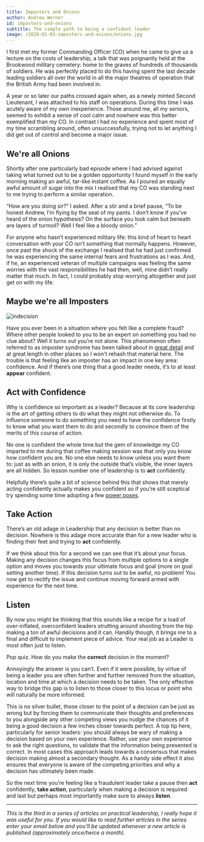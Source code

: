 ```yaml
---
title: Imposters and Onions
author: Andrew Werner
id: imposters-and-onions
subtitle: The simple path to being a confident leader
image: /2020-01-03-imposters-and-onions/onions.jpg
---
```


I first met my former Commanding Officer (CO) when he came to give us a lecture
on the costs of leadership, a talk that was poignantly held at the Brookwood
military cemetery: home to the graves of hundreds of thousands of soldiers. He
was perfectly placed to do this having spent the last decade leading soldiers
all over the world in all the major theatres of operation that the British Army
had been involved in.

A year or so later our paths crossed again when, as a newly minted Second
Lieutenant, I was attached to his staff on operations. During this time I was
acutely aware of my own inexperience. Those around me, all my seniors, seemed to
exhibit a sense of cool calm and nowhere was this better exemplified than my CO.
In contrast I had no experience and spent most of my time scrambling around,
often unsuccessfully, trying not to let anything I did get out of control and
become a major issue.

## We're all Onions

Shortly after one particularly bad episode where I had advised against taking
what turned out to be a golden opportunity I found myself in the early morning
making an awful, tar-like instant coffee. As I poured an equally awful amount of
sugar into the mix I realised that my CO was standing next to me trying to
perform a similar operation.

“How are you doing sir?” I asked. After a stir and a brief pause, “To be honest
Andrew, I’m flying by the seat of my pants. I don’t know if you’ve heard of the
onion hypothesis? On the surface you look calm but beneath are layers of
turmoil? Well I feel like a bloody onion.”

For anyone who hasn’t experienced military life: this kind of heart to heart
conversation with your CO isn’t something that normally happens. However, once
past the shock of the exchange I realised that he had just confirmed he was
experiencing the same internal fears and frustrations as I was. And, if he, an
experienced veteran of multiple campaigns was feeling the same worries with the
vast responsibilities he had then, well, mine didn’t really matter that much.
In fact, I could probably stop worrying altogether and just get on with my life.

## Maybe we're all Imposters

![indecision](/posts/indecision.jpg)

Have you ever been in a situation where you felt like a complete fraud? Where
other people looked to you to be an expert on something you had no clue about?
Well it turns out you’re not alone. This phenomenon often referred to as
imposter syndrome has been talked about in [great detail](https://hbr.org/2008/05/overcoming-imposter-syndrome)
and at great length in other places so I won't rehash that material here. The
trouble is that feeling like an imposter has an impact in one key area:
confidence. And if there’s one thing that a good leader needs, it’s to at least
**appear** confident.

## Act with Confidence

Why is confidence so important as a leader? Because at its core leadership is
the art of getting others to do what they might not otherwise do. To influence
someone to do something you need to have the confidence firstly to know what you
want them to do and secondly to convince them of the merits of this course of
action.

No one is confident the whole time but the gem of knowledge my CO imparted to me
during that coffee making session was that only you know how confident you are.
No one else needs to know unless you want them to: just as with an onion, it is
only the outside that’s visible, the inner layers are all hidden. So lesson
number one of leadership is to **act** confidently.

Helpfully there’s quite a bit of science behind this that shows that merely
acting confidently actually makes you confident so if you’re still sceptical
try spending some time adopting a few [power poses](http://blog.ted.com/10-examples-of-how-power-posing-can-work-to-boost-your-confidence/).

## Take Action

There’s an old adage in Leadership that any decision is better than no decision.
Nowhere is this adage more accurate than for a new leader who is finding their
feet and trying to **act** confidently.

If we think about this for a second we can see that it’s about your focus.
Making any decision changes this focus from multiple options to a single option
and moves you towards your ultimate focus and goal (more on goal setting another
time). If this decision turns out to be awful, no problem! You now get to
rectify the issue and continue moving forward armed with experience for the
next time.

## Listen

By now you might be thinking that this sounds like a recipe for a load of
over-inflated, overconfident leaders strutting around shooting from the hip
making a ton of awful decisions and it can. Handily though, it brings me to a
final and difficult to implement piece of advice. Your real job as a Leader is
most often just to listen.

Pop quiz. How do you make the **correct** decision in the moment?

Annoyingly the answer is you can’t. Even if it were possible, by virtue of being
a leader you are often further and further removed from the situation, location
and time at which a decision needs to be taken. The only effective way to bridge
this gap is to listen to those closer to this locus or point who will naturally
be more informed.

This is no silver bullet, those closer to the point of a decision can be just as
wrong but by forcing them to communicate their thoughts and preferences to you
alongside any other competing views you nudge the chances of it being a good
decision a few inches closer towards perfect. A top tip here, particularly for
senior leaders: you should always be wary of making a decision based on your own
experience. Rather, use your own experience to ask the right questions, to
validate that the information being presented is correct. In most cases this
approach leads towards a consensus that makes decision making almost a secondary
thought. As a handy side effect it also ensures that everyone is aware of the
competing priorities and why a decision has ultimately been made.

So the next time you’re feeling like a fraudulent leader take a pause then
**act** confidently, **take action**, particularly when making a decision is
required and last but perhaps most importantly make sure to always **listen**.

---

_This is the third in a series of articles on practical leadership, I really
hope it was useful for you. If you would like to read further articles in the
series enter your email below and you’ll be updated whenever a new article is
published (approximately once/twice a month)._




